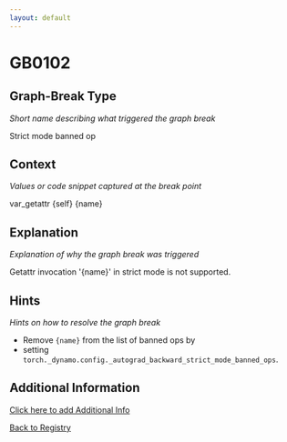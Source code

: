 ```yaml
---
layout: default
---
```

# GB0102

## Graph-Break Type
*Short name describing what triggered the graph break*

Strict mode banned op

## Context
*Values or code snippet captured at the break point*

var_getattr {self} {name}

## Explanation
*Explanation of why the graph break was triggered*

Getattr invocation '{name}' in strict mode is not supported.

## Hints
*Hints on how to resolve the graph break*

- Remove `{name}` from the list of banned ops by 
- setting `torch._dynamo.config._autograd_backward_strict_mode_banned_ops`.


## Additional Information

<!-- ADDITIONAL INFORMATION START - Add custom information below this line -->

<!-- ADDITIONAL INFORMATION END -->


[Click here to add Additional Info](https://github.com/pytorch-labs/compile-graph-break-site/edit/main/docs/gb/gb0102.md)

[Back to Registry](../index.html)
